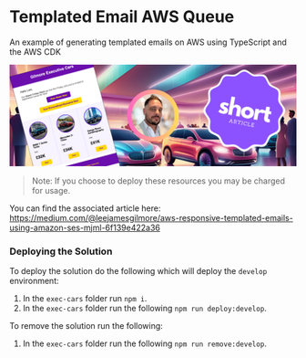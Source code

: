 # Templated Email AWS Queue

An example of generating templated emails on AWS using TypeScript and the AWS CDK

![image](./docs/images/header.png)

> Note: If you choose to deploy these resources you may be charged for usage.

You can find the associated article here: https://medium.com/@leejamesgilmore/aws-responsive-templated-emails-using-amazon-ses-mjml-6f139e422a36

### Deploying the Solution

To deploy the solution do the following which will deploy the `develop` environment:

1. In the `exec-cars` folder run `npm i`.
2. In the `exec-cars` folder run the following `npm run deploy:develop`.

To remove the solution run the following:

1. In the `exec-cars` folder run the following `npm run remove:develop`.
